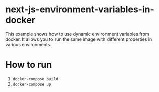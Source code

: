 # next-js-environment-variables-in-docker

This example shows how to use dynamic environment variables from docker. It allows you to run the same image with different properties in various environments.

# How to run
1. `docker-compose build`
1. `docker-compose up`